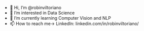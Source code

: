 - 👋 Hi, I’m @robinviltoriano
- 👀 I’m interested in Data Science
- 🌱 I’m currently learning Computer Vision and NLP
- 📫 How to reach me-> LinkedIn: linkedin.com/in/robinviltoriano/

<!---
robinviltoriano/robinviltoriano is a ✨ special ✨ repository because its `README.md` (this file) appears on your GitHub profile.
You can click the Preview link to take a look at your changes.
--->
